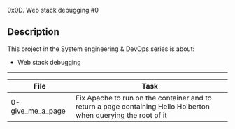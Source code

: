 0x0D. Web stack debugging #0

## Description
This project in the System engineering & DevOps series is about:
* Web stack debugging

---
File|Task
---|---
0-give_me_a_page | Fix Apache to run on the container and to return a page containing Hello Holberton when querying the root of it
